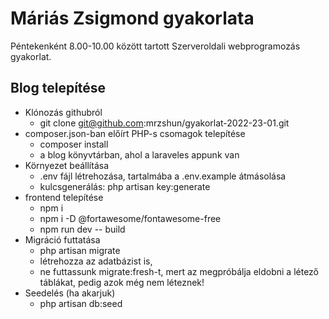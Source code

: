 # Máriás Zsigmond gyakorlata

Péntekenként 8.00-10.00 között tartott Szerveroldali webprogramozás gyakorlat.

## Blog telepítése

- Klónozás githubról
  - git clone git@github.com:mrzshun/gyakorlat-2022-23-01.git
- composer.json-ban előírt PHP-s csomagok telepítése
  - composer install
  - a blog könyvtárban, ahol a laraveles appunk van
- Környezet beállítása
  - .env fájl létrehozása, tartalmába a .env.example átmásolása
  - kulcsgenerálás: php artisan key:generate
- frontend telepítése
  - npm i
  - npm i -D @fortawesome/fontawesome-free
  - npm run dev -- build
- Migráció futtatása
  - php artisan migrate
  - létrehozza az adatbázist is,
  - ne futtassunk migrate:fresh-t, mert az megpróbálja eldobni a létező táblákat, pedig azok még nem léteznek!
- Seedelés (ha akarjuk)
  - php artisan db:seed
